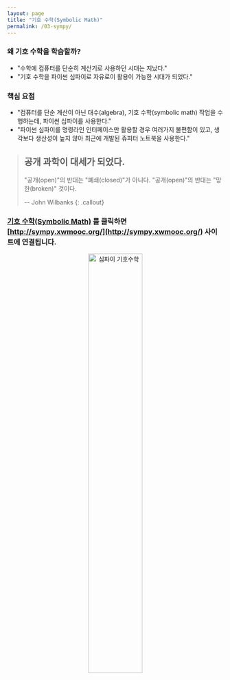 ```yaml
---
layout: page
title: "기호 수학(Symbolic Math)"
permalink: /03-sympy/
---
```


### 왜 기호 수학을 학습할까?

- "수학에 컴퓨터를 단순히 계산기로 사용하던 시대는 지났다."
- "기호 수학을 파이썬 심파이로 자유로이 활용이 가능한 시대가 되었다."

### 핵심 요점

- "컴퓨터를 단순 계산이 아닌 대수(algebra), 기호 수학(symbolic math) 작업을 수행하는데, 파이썬 심파이를 사용한다."
- "파이썬 심파이를 명령라인 인터페이스만 활용할 경우 여러가지 불편함이 있고, 생각보다 생산성이 높지 않아 최근에 개발된 쥬피터 노트북을 사용한다."

> ## 공개 과학이 대세가 되었다.
>
> "공개(open)"의 반대는 "폐쇄(closed)"가 아니다. "공개(open)"의 반대는 "망한(broken)" 것이다.  
>
>  -- John Wilbanks 
{: .callout}


### [**기호 수학(Symbolic Math)**](http://sympy.xwmooc.org/) 를 클릭하면 [http://sympy.xwmooc.org/](http://sympy.xwmooc.org/) 사이트에 연결됩니다.

<div align="center">
    <img src="{{ site.root }}/fig/sympy-live.png" alt="심파이 기호수학" width="50%">
</div>


